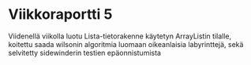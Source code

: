 # Viikkoraportti 5

Viidenellä viikolla luotu Lista-tietorakenne käytetyn ArrayListin tilalle, 
koitettu saada wilsonin algoritmia luomaan oikeanlaisia labyrinttejä, 
sekä selvitetty sidewinderin testien epäonnistumista
